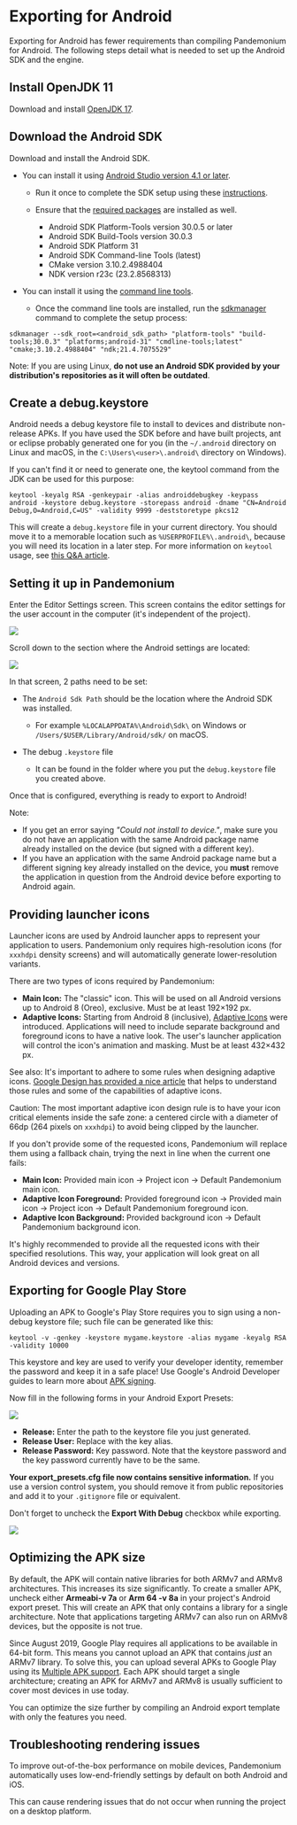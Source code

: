 
# Exporting for Android

Exporting for Android has fewer requirements than compiling Pandemonium for Android.
The following steps detail what is needed to set up the Android SDK and the engine.

## Install OpenJDK 11

Download and install  [OpenJDK 17](https://adoptium.net/?variant=openjdk17).

## Download the Android SDK

Download and install the Android SDK.

- You can install it using [Android Studio version 4.1 or later](https://developer.android.com/studio/).

  - Run it once to complete the SDK setup using these [instructions](https://developer.android.com/studio/intro/update#sdk-manager).
  - Ensure that the [required packages](https://developer.android.com/studio/intro/update#recommended) are installed as well.

    - Android SDK Platform-Tools version 30.0.5 or later
    - Android SDK Build-Tools version 30.0.3
    - Android SDK Platform 31
    - Android SDK Command-line Tools (latest)
    - CMake version 3.10.2.4988404
    - NDK version r23c (23.2.8568313)

- You can install it using the [command line tools](https://developer.android.com/studio/#command-tools).

  - Once the command line tools are installed, run the [sdkmanager](https://developer.android.com/studio/command-line/sdkmanager) command to complete the setup process:

```
sdkmanager --sdk_root=<android_sdk_path> "platform-tools" "build-tools;30.0.3" "platforms;android-31" "cmdline-tools;latest" "cmake;3.10.2.4988404" "ndk;21.4.7075529"
```

Note: If you are using Linux, **do not use an Android SDK provided by your distribution's repositories as it will often be outdated**.


## Create a debug.keystore

Android needs a debug keystore file to install to devices and distribute
non-release APKs. If you have used the SDK before and have built
projects, ant or eclipse probably generated one for you (in the `~/.android` directory on Linux and
macOS, in the `C:\Users\<user>\.android\` directory on Windows).

If you can't find it or need to generate one, the keytool command from
the JDK can be used for this purpose:

```
keytool -keyalg RSA -genkeypair -alias androiddebugkey -keypass android -keystore debug.keystore -storepass android -dname "CN=Android Debug,O=Android,C=US" -validity 9999 -deststoretype pkcs12
```

This will create a `debug.keystore` file in your current directory. You should move it to a
memorable location such as `%USERPROFILE%\.android\`, because you will need its location in a later step.
For more information on `keytool` usage, see [this Q&A article](https://godotengine.org/qa/21349/jdk-android-file-missing).

## Setting it up in Pandemonium

Enter the Editor Settings screen. This screen contains the editor
settings for the user account in the computer (it's independent of the
project).

![](img/editorsettings.png)

Scroll down to the section where the Android settings are located:

![](img/androidsdk.png)

In that screen, 2 paths need to be set:

- The `Android Sdk Path` should be the location where the Android SDK was installed.
  - For example `%LOCALAPPDATA%\Android\Sdk\` on Windows or `/Users/$USER/Library/Android/sdk/` on macOS.

- The debug `.keystore` file
  - It can be found in the folder where you put the `debug.keystore` file you created above.

Once that is configured, everything is ready to export to Android!

Note:

- If you get an error saying *"Could not install to device."*, make sure
  you do not have an application with the same Android package name already
  installed on the device (but signed with a different key).
- If you have an application with the same Android package name but a
  different signing key already installed on the device, you **must** remove
  the application in question from the Android device before exporting to
  Android again.

## Providing launcher icons

Launcher icons are used by Android launcher apps to represent your application to users. Pandemonium only
requires high-resolution icons (for `xxxhdpi` density screens) and will automatically generate lower-resolution variants.

There are two types of icons required by Pandemonium:

- **Main Icon:** The "classic" icon. This will be used on all Android versions up to Android 8 (Oreo), exclusive. Must be at least 192×192 px.
- **Adaptive Icons:** Starting from Android 8 (inclusive),
  [Adaptive Icons](https://developer.android.com/guide/practices/ui_guidelines/icon_design_adaptive) were introduced.
  Applications will need to include separate background and foreground icons to have a native look. The user's
  launcher application will control the icon's animation and masking. Must be at least 432×432 px.

See also: It's important to adhere to some rules when designing adaptive icons.
[Google Design has provided a nice article](https://medium.com/google-design/designing-adaptive-icons-515af294c783) that
helps to understand those rules and some of the capabilities of adaptive icons.

Caution: The most important adaptive icon design rule is to have your icon critical elements
inside the safe zone: a centered circle with a diameter of 66dp (264 pixels
on `xxxhdpi`) to avoid being clipped by the launcher.

If you don't provide some of the requested icons, Pandemonium will replace them using a fallback chain,
trying the next in line when the current one fails:

- **Main Icon:** Provided main icon -&gt; Project icon -&gt; Default Pandemonium main icon.
- **Adaptive Icon Foreground:** Provided foreground icon -&gt; Provided main icon -&gt; Project icon -&gt; Default Pandemonium foreground icon.
- **Adaptive Icon Background:** Provided background icon -&gt; Default Pandemonium background icon.

It's highly recommended to provide all the requested icons with their specified resolutions.
This way, your application will look great on all Android devices and versions.

## Exporting for Google Play Store

Uploading an APK to Google's Play Store requires you to sign using a non-debug
keystore file; such file can be generated like this:

```
keytool -v -genkey -keystore mygame.keystore -alias mygame -keyalg RSA -validity 10000
```

This keystore and key are used to verify your developer identity, remember the password and keep it in a safe place!
Use Google's Android Developer guides to learn more about [APK signing](https://developer.android.com/studio/publish/app-signing).

Now fill in the following forms in your Android Export Presets:

![](img/editor-export-presets-android.png)

- **Release:** Enter the path to the keystore file you just generated.
- **Release User:** Replace with the key alias.
- **Release Password:** Key password. Note that the keystore password and the key password currently have to be the same.

**Your export_presets.cfg file now contains sensitive information.** If you use
a version control system, you should remove it from public repositories and add
it to your `.gitignore` file or equivalent.

Don't forget to uncheck the **Export With Debug** checkbox while exporting.

![](img/export-with-debug-button.png)

## Optimizing the APK size

By default, the APK will contain native libraries for both ARMv7 and ARMv8
architectures. This increases its size significantly. To create a smaller APK,
uncheck either **Armeabi-v 7a** or **Arm 64 -v 8a** in your project's Android
export preset. This will create an APK that only contains a library for
a single architecture. Note that applications targeting ARMv7 can also run on
ARMv8 devices, but the opposite is not true.

Since August 2019, Google Play requires all applications to be available in
64-bit form. This means you cannot upload an APK that contains *just* an ARMv7
library. To solve this, you can upload several APKs to Google Play using its
[Multiple APK support](https://developer.android.com/google/play/publishing/multiple-apks).
Each APK should target a single architecture; creating an APK for ARMv7
and ARMv8 is usually sufficient to cover most devices in use today.

You can optimize the size further by compiling an Android export template with
only the features you need.

## Troubleshooting rendering issues

To improve out-of-the-box performance on mobile devices, Pandemonium automatically
uses low-end-friendly settings by default on both Android and iOS.

This can cause rendering issues that do not occur when running the project on a
desktop platform.

